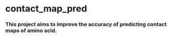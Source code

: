 # contact_map_pred

### This project aims to improve the accuracy of predicting contact maps of amino acid.
